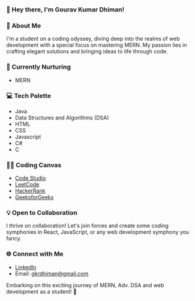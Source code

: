### 👋 Hey there, I'm Gourav Kumar Dhiman!

### 🚀 About Me
I'm a student on a coding odyssey, diving deep into the realms of web development with a special focus on mastering MERN. My passion lies in crafting elegant solutions and bringing ideas to life through code.

### 🌱 Currently Nurturing
- MERN

### 💻 Tech Palette

- Java
- Data Structures and Algorithms (DSA)
- HTML
- CSS
- Javascript
- C#
- C

### 👨‍💻 Coding Canvas
- [Code Studio](https://www.codingninjas.com/studio/profile/Gourav_24)
- [LeetCode](https://leetcode.com/Gourav_Dhiman/)
- [HackerRank](https://www.hackerrank.com/profile/gkrdhiman)
- [GeeksforGeeks](https://auth.geeksforgeeks.org/user/gkrdhqn5t/?utm_source=geeksforgeeks&utm_medium=my_profile&utm_campaign=auth_user)

### 💡 Open to Collaboration
I thrive on collaboration! Let's join forces and create some coding symphonies in React, JavaScript, or any web development symphony you fancy.

### 🌐 Connect with Me
- [LinkedIn](https://www.linkedin.com/in/gourav-kumar-dhiman/)
- Email: gkrdhiman@gmail.com

Embarking on this exciting journey of MERN, Adv. DSA and web development as a student! 🎉
